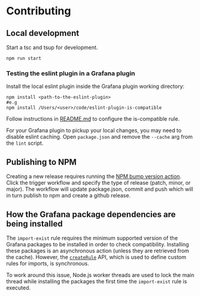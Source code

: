 # Contributing

## Local development

Start a tsc and tsup for development.

```shell
npm run start
```

### Testing the eslint plugin in a Grafana plugin

Install the local eslint plugin inside the Grafana plugin working directory:

```shell
npm install <path-to-the-eslint-plugin>
#e.g
npm install /Users/<user>/code/eslint-plugin-is-compatible
```

Follow instructions in [README.md](README.md) to configure the is-compatible rule.

For your Grafana plugin to pickup your local changes, you may need to disable eslint caching. Open `package.json` and remove the `--cache` arg from the `lint` script.

## Publishing to NPM

Creating a new release requires running the [NPM bump version action](https://github.com/grafana/eslint-plugin-is-compatible/actions/workflows/npm-bump-version.yml). Click the trigger workflow and specify the type of release (patch, minor, or major). The workflow will update package.json, commit and push which will in turn publish to npm and create a github release.

## How the Grafana package dependencies are being installed

The `import-exist` rule requires the minimum supported version of the Grafana packages to be installed in order to check compatibility. Installing these packages is an asynchronous action (unless they are retrieved from the cache). However, the [`createRule`](https://eslint.org/docs/latest/extend/custom-rules) API, which is used to define custom rules for imports, is synchronous.

To work around this issue, Node.js worker threads are used to lock the main thread while installing the packages the first time the `import-exist` rule is executed.
